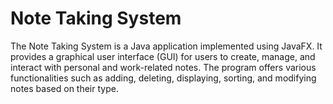 # Note Taking System
The Note Taking System is a Java application implemented using JavaFX. It provides a graphical user interface (GUI) for users to create, manage, and interact with personal and work-related notes. The program offers various functionalities such as adding, deleting, displaying, sorting, and modifying notes based on their type.
